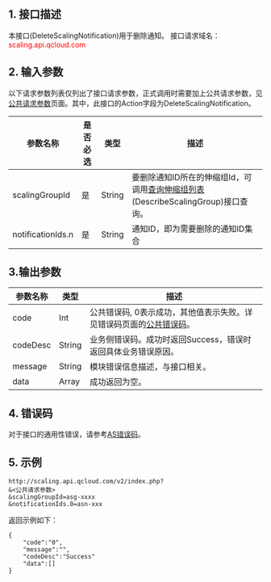 ## 1. 接口描述
本接口(DeleteScalingNotification)用于删除通知。
接口请求域名：<font style="color:red">scaling.api.qcloud.com</font>

## 2. 输入参数
以下请求参数列表仅列出了接口请求参数，正式调用时需要加上公共请求参数，见<a href="/doc/api/372/4153" title="公共请求参数">公共请求参数</a>页面。其中，此接口的Action字段为DeleteScalingNotification。

| 参数名称 | 是否必选  | 类型 | 描述 | 
|---------|---------|---------|---------|
| scalingGroupId | 是 | String | 要删除通知ID所在的伸缩组Id，可调用<a href="/doc/api/372/查询伸缩组列表" title="查询伸缩组列表">查询伸缩组列表</a>(DescribeScalingGroup)接口查询。|
| notificationIds.n | 是 | String | 通知ID，即为需要删除的通知ID集合|

## 3.输出参数
| 参数名称 | 类型 | 描述 |
|---------|---------|---------|
| code | Int | 公共错误码, 0表示成功，其他值表示失败。详见错误码页面的<a href="/document/api/377/4173" title="公共错误码">公共错误码</a>。|
| codeDesc | String |业务侧错误码。成功时返回Success，错误时返回具体业务错误原因。|
| message | String | 模块错误信息描述，与接口相关。|
| data | Array | 成功返回为空。|


## 4. 错误码
对于接口的通用性错误，请参考[AS错误码](/doc/api/372/4173)。

## 5. 示例
```
http://scaling.api.qcloud.com/v2/index.php?
&<公共请求参数>
&scalingGroupId=asg-xxxx
&notificationIds.0=asn-xxx
```
返回示例如下：
```
{
    "code":"0",
    "message":"",
    "codeDesc":"Success"
    "data":[]
}
```